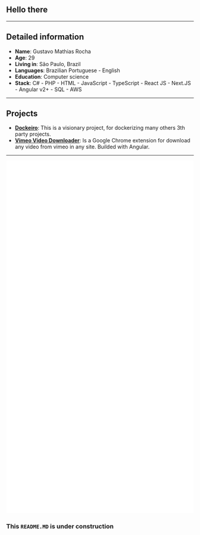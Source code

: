 ## Hello there
___

## Detailed information

* **Name**: Gustavo Mathias Rocha
* **Age**: 29
* **Living in**: São Paulo, Brazil
* **Languages**: Brazilian Portuguese - English
* **Education**: Computer science
* **Stack**: C# - PHP - HTML - JavaScript - TypeScript - React JS - Next.JS - Angular v2+ - SQL - AWS

___

## Projects

* **[Dockeiro](https://github.com/dockeiro)**: This is a visionary project, for dockerizing many others 3th party projects.
* **[Vimeo Video Downloader](https://github.com/gustavo8000br/video-downloader)**: Is a Google Chrome extension for download any video from vimeo in any site. Builded with Angular.
___

<!-- If you're using "master" as default branch -->
![Metrics](https://github.com/gustavo8000br/gustavo8000br/blob/main/github-metrics.svg)

### This ``README.MD`` is under construction
